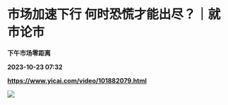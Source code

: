 # 市场加速下行 何时恐慌才能出尽？｜就市论市
**下午市场零距离**

**2023-10-23 07:32**

**https://www.yicai.com/video/101882079.html**

![](http://imgcdn.yicai.com/vms-new/2023/10/f25adc43-1cd1-4e38-a788-058b220c4273_dZwY.jpg)